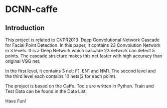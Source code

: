 # DCNN-caffe
##	Introduction
This project is related to CVPR2013: Deep Convolutional Network Cascade for Facial Point Detection. In this paper, it contains 23 Convolution Network in 3 levels. It is a Deep Network which cascade 23 network can detect 5 points. The cascade structure makes this net faster with high accuracy than original VGG net.

In the first level, it contains 3 net: F1, EN1 and NM1.
The second level and the third level each contains 10 nets(2 for each point).

The project is based on the Caffe. Tools are written in Python. Train and Test Data can be found in the Data List.

Have Fun!
## 
